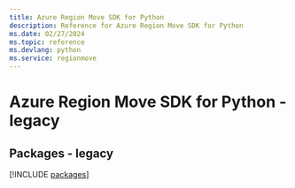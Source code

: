 ```yaml
---
title: Azure Region Move SDK for Python
description: Reference for Azure Region Move SDK for Python
ms.date: 02/27/2024
ms.topic: reference
ms.devlang: python
ms.service: regionmove
---
```

# Azure Region Move SDK for Python - legacy
## Packages - legacy
[!INCLUDE [packages](region-move-index.md)]